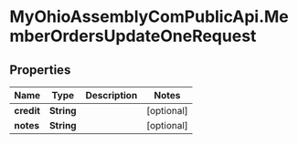 # MyOhioAssemblyComPublicApi.MemberOrdersUpdateOneRequest

## Properties

Name | Type | Description | Notes
------------ | ------------- | ------------- | -------------
**credit** | **String** |  | [optional] 
**notes** | **String** |  | [optional] 


